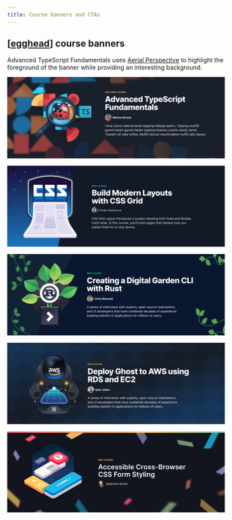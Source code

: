 ```yaml
---
title: Course banners and CTAs
---
```



## [[egghead]] course banners

Advanced TypeScript Fundamentals uses [Aerial Perspective](https://en.wikipedia.org/wiki/Aerial_perspective) to highlight the foreground of the banner while providing an interesting background.

![](./CTA-advanced-typescript-fundamentals@2x.png)

![](./CTA-build-modern-layouts-with-css-grid@2x.png)

![](./CTA-background-digital-garden-cli-with-rust@2x.png)

![](./CTA-background-deploy-ghost-to-aws-using-rds-and-ec2@2x.png)

![](CTA-accessible-cross-browser-css-form-styling@2x.png)

[//begin]: # "Autogenerated link references for markdown compatibility"
[egghead]: egghead "egghead"
[//end]: # "Autogenerated link references"